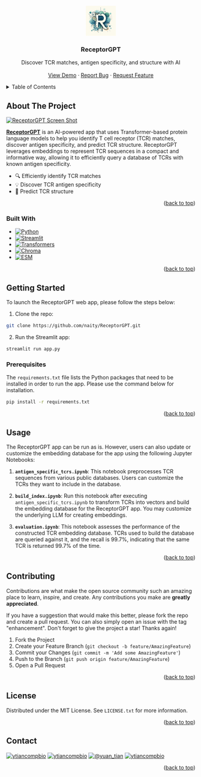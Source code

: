 <!-- Improved compatibility of back to top link: See: https://github.com/othneildrew/Best-README-Template/pull/73 -->
<a name="readme-top"></a>
<!--
*** Thanks for checking out the Best-README-Template. If you have a suggestion
*** that would make this better, please fork the repo and create a pull request
*** or simply open an issue with the tag "enhancement".
*** Don't forget to give the project a star!
*** Thanks again! Now go create something AMAZING! :D
-->



<!-- PROJECT SHIELDS -->
<!--
*** I'm using markdown "reference style" links for readability.
*** Reference links are enclosed in brackets [ ] instead of parentheses ( ).
*** See the bottom of this document for the declaration of the reference variables
*** for contributors-url, forks-url, etc. This is an optional, concise syntax you may use.
*** https://www.markdownguide.org/basic-syntax/#reference-style-links
-->



<!-- PROJECT LOGO -->
<br />
<div align="center">
  <a href="https://receptorgpt.streamlit.app/">
    <img src="images/logo.png" alt="Logo" width="80" height="80">
  </a>

<h3 align="center">ReceptorGPT</h3>

  <p align="center">
    Discover TCR matches, antigen specificity, and structure with AI
    <br />
    <br />
    <a href="https://receptorgpt.streamlit.app/">View Demo</a>
    ·
    <a href="https://github.com/naity/ReceptorGPT/issues">Report Bug</a>
    ·
    <a href="https://github.com/naity/ReceptorGPT/issues">Request Feature</a>
  </p>
</div>



<!-- TABLE OF CONTENTS -->
<details>
  <summary>Table of Contents</summary>
  <ol>
    <li>
      <a href="#about-the-project">About The Project</a>
      <ul>
        <li><a href="#built-with">Built With</a></li>
      </ul>
    </li>
    <li>
      <a href="#getting-started">Getting Started</a>
      <ul>
        <li><a href="#prerequisites">Prerequisites</a></li>
      </ul>
    </li>
    <li><a href="#usage">Usage</a></li>
    <li><a href="#contributing">Contributing</a></li>
    <li><a href="#license">License</a></li>
    <li><a href="#contact">Contact</a></li>
  </ol>
</details>



<!-- ABOUT THE PROJECT -->
## About The Project

[![ReceptorGPT Screen Shot][product-screenshot]](https://receptorgpt.streamlit.app/)

[**ReceptorGPT**](https://receptorgpt.streamlit.app/) is an AI-powered app that uses Transformer-based protein language models to help you identify T cell receptor (TCR) matches, discover antigen specificity, and predict TCR structure. ReceptorGPT leverages embeddings to represent TCR sequences in a compact and informative way, allowing it to efficiently query a database of TCRs with known antigen specificity.


* 🔍 Efficiently identify TCR matches
* 💡 Discover TCR antigen specificity
* 🧩 Predict TCR structure


<p align="right">(<a href="#readme-top">back to top</a>)</p>



### Built With

* [![Python][Python_badge]][Python-url]
* [![Streamlit][Streamlit_badge]][Streamlit-url]
* [![Transformers][Transformers_badge]][Transformers-url]
* [![Chroma][Chroma_badge]][Chroma-url]
* [![ESM][ESM_badge]][ESM-url]


<p align="right">(<a href="#readme-top">back to top</a>)</p>



<!-- GETTING STARTED -->
## Getting Started

To launch the ReceptorGPT web app, please follow the steps below:
1. Clone the repo:
```sh
git clone https://github.com/naity/ReceptorGPT.git
```

2. Run the Streamlit app:
```sh
streamlit run app.py
```

### Prerequisites

The `requirements.txt` file lists the Python packages that need to be installed in order to run the app. Please use the command below for installation.
  ```sh
  pip install -r requirements.txt
  ```

<p align="right">(<a href="#readme-top">back to top</a>)</p>



<!-- USAGE EXAMPLES -->
## Usage

The ReceptorGPT app can be run as is. However, users can also update or customize the embedding database for the app using the following Jupyter Notebooks:

1. **`antigen_specific_tcrs.ipynb`**: This notebook preprocesses TCR sequences from various public databases. Users can customize the TCRs they want to include in the database.

2. **`build_index.ipynb`**: Run this notebook after executing `antigen_specific_tcrs.ipynb` to transform  TCRs into vectors and build the embedding database for the ReceptorGPT app. You may customize the underlying LLM for creating embeddings.

3. **`evaluation.ipynb`**: This notebook assesses the performance of the constructed TCR embedding database. TCRs used to build the database are queried against it, and the recall is 99.7%, indicating that the same TCR is returned 99.7% of the time.

<p align="right">(<a href="#readme-top">back to top</a>)</p>



<!-- CONTRIBUTING -->
## Contributing

Contributions are what make the open source community such an amazing place to learn, inspire, and create. Any contributions you make are **greatly appreciated**.

If you have a suggestion that would make this better, please fork the repo and create a pull request. You can also simply open an issue with the tag "enhancement".
Don't forget to give the project a star! Thanks again!

1. Fork the Project
2. Create your Feature Branch (`git checkout -b feature/AmazingFeature`)
3. Commit your Changes (`git commit -m 'Add some AmazingFeature'`)
4. Push to the Branch (`git push origin feature/AmazingFeature`)
5. Open a Pull Request

<p align="right">(<a href="#readme-top">back to top</a>)</p>



<!-- LICENSE -->
## License

Distributed under the MIT License. See `LICENSE.txt` for more information.

<p align="right">(<a href="#readme-top">back to top</a>)</p>



<!-- CONTACT -->
## Contact

<p align="left">
<a href="https://linkedin.com/in/ytiancompbio" target="blank"><img align="center" src="https://raw.githubusercontent.com/rahuldkjain/github-profile-readme-generator/master/src/images/icons/Social/linked-in-alt.svg" alt="ytiancompbio" height="30" width="40" /></a>
<a href="https://twitter.com/ytiancompbio" target="blank"><img align="center" src="https://raw.githubusercontent.com/rahuldkjain/github-profile-readme-generator/master/src/images/icons/Social/twitter.svg" alt="ytiancompbio" height="30" width="40" /></a>
<a href="https://medium.com/@yuan_tian" target="blank"><img align="center" src="https://raw.githubusercontent.com/rahuldkjain/github-profile-readme-generator/master/src/images/icons/Social/medium.svg" alt="@yuan_tian" height="30" width="40" /></a>
<a href="https://www.youtube.com/c/ytiancompbio" target="blank"><img align="center" src="https://raw.githubusercontent.com/rahuldkjain/github-profile-readme-generator/master/src/images/icons/Social/youtube.svg" alt="ytiancompbio" height="30" width="40" /></a>
</p>

<p align="right">(<a href="#readme-top">back to top</a>)</p>



<!-- MARKDOWN LINKS & IMAGES -->
<!-- https://www.markdownguide.org/basic-syntax/#reference-style-links -->
[product-screenshot]: images/screenshot.gif
[Python_badge]: https://img.shields.io/badge/python-3670A0?style=for-the-badge&logo=python&logoColor=ffdd54
[Python-url]: https://www.python.org/
[Streamlit_badge]: https://img.shields.io/badge/Streamlit-20232A?style=for-the-badge&logo=Streamlit
[Streamlit-url]: https://streamlit.io/
[Chroma_badge]: https://img.shields.io/badge/Chroma-563D7C?style=for-the-badge
[Chroma-url]: https://www.trychroma.com/
[Transformers_badge]: https://img.shields.io/badge/%F0%9F%A4%97-Transformers-yellow?style=for-the-badge
[Transformers-url]: https://huggingface.co/docs/transformers/index
[ESM_badge]: https://img.shields.io/badge/ESM-blue?style=for-the-badge
[ESM-url]: https://github.com/facebookresearch/esm/
